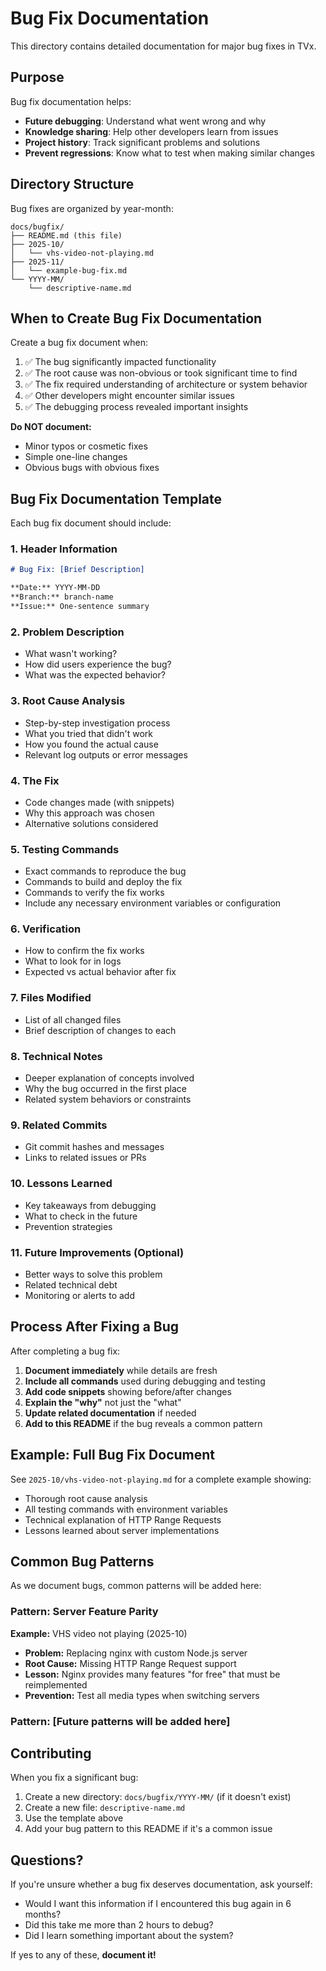 # Bug Fix Documentation

This directory contains detailed documentation for major bug fixes in TVx.

## Purpose

Bug fix documentation helps:
- **Future debugging**: Understand what went wrong and why
- **Knowledge sharing**: Help other developers learn from issues
- **Project history**: Track significant problems and solutions
- **Prevent regressions**: Know what to test when making similar changes

## Directory Structure

Bug fixes are organized by year-month:

```
docs/bugfix/
├── README.md (this file)
├── 2025-10/
│   └── vhs-video-not-playing.md
├── 2025-11/
│   └── example-bug-fix.md
└── YYYY-MM/
    └── descriptive-name.md
```

## When to Create Bug Fix Documentation

Create a bug fix document when:

1. ✅ The bug significantly impacted functionality
2. ✅ The root cause was non-obvious or took significant time to find
3. ✅ The fix required understanding of architecture or system behavior
4. ✅ Other developers might encounter similar issues
5. ✅ The debugging process revealed important insights

**Do NOT document:**
- Minor typos or cosmetic fixes
- Simple one-line changes
- Obvious bugs with obvious fixes

## Bug Fix Documentation Template

Each bug fix document should include:

### 1. Header Information
```markdown
# Bug Fix: [Brief Description]

**Date:** YYYY-MM-DD
**Branch:** branch-name
**Issue:** One-sentence summary
```

### 2. Problem Description
- What wasn't working?
- How did users experience the bug?
- What was the expected behavior?

### 3. Root Cause Analysis
- Step-by-step investigation process
- What you tried that didn't work
- How you found the actual cause
- Relevant log outputs or error messages

### 4. The Fix
- Code changes made (with snippets)
- Why this approach was chosen
- Alternative solutions considered

### 5. Testing Commands
- Exact commands to reproduce the bug
- Commands to build and deploy the fix
- Commands to verify the fix works
- Include any necessary environment variables or configuration

### 6. Verification
- How to confirm the fix works
- What to look for in logs
- Expected vs actual behavior after fix

### 7. Files Modified
- List of all changed files
- Brief description of changes to each

### 8. Technical Notes
- Deeper explanation of concepts involved
- Why the bug occurred in the first place
- Related system behaviors or constraints

### 9. Related Commits
- Git commit hashes and messages
- Links to related issues or PRs

### 10. Lessons Learned
- Key takeaways from debugging
- What to check in the future
- Prevention strategies

### 11. Future Improvements (Optional)
- Better ways to solve this problem
- Related technical debt
- Monitoring or alerts to add

## Process After Fixing a Bug

After completing a bug fix:

1. **Document immediately** while details are fresh
2. **Include all commands** used during debugging and testing
3. **Add code snippets** showing before/after changes
4. **Explain the "why"** not just the "what"
5. **Update related documentation** if needed
6. **Add to this README** if the bug reveals a common pattern

## Example: Full Bug Fix Document

See `2025-10/vhs-video-not-playing.md` for a complete example showing:
- Thorough root cause analysis
- All testing commands with environment variables
- Technical explanation of HTTP Range Requests
- Lessons learned about server implementations

## Common Bug Patterns

As we document bugs, common patterns will be added here:

### Pattern: Server Feature Parity
**Example:** VHS video not playing (2025-10)
- **Problem:** Replacing nginx with custom Node.js server
- **Root Cause:** Missing HTTP Range Request support
- **Lesson:** Nginx provides many features "for free" that must be reimplemented
- **Prevention:** Test all media types when switching servers

### Pattern: [Future patterns will be added here]

## Contributing

When you fix a significant bug:

1. Create a new directory: `docs/bugfix/YYYY-MM/` (if it doesn't exist)
2. Create a new file: `descriptive-name.md`
3. Use the template above
4. Add your bug pattern to this README if it's a common issue

## Questions?

If you're unsure whether a bug fix deserves documentation, ask yourself:
- Would I want this information if I encountered this bug again in 6 months?
- Did this take me more than 2 hours to debug?
- Did I learn something important about the system?

If yes to any of these, **document it!**
